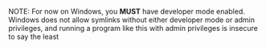 NOTE: For now on Windows, you **MUST** have developer mode enabled. Windows does not allow symlinks without either developer mode or admin privileges, and running a program like this with admin privileges is insecure to say the least
